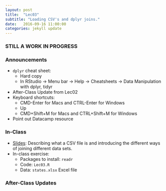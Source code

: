 ```yaml
---
layout: post
title:  "Lec03"
subtitle: "Loading CSV's and dplyr joins."
date:   2016-09-16 11:00:00
categories: jekyll update
---
```



### STILL A WORK IN PROGRESS


### Announcements

* `dplyr` cheat sheet:
    + Hard copy
    + In RStudio -> Menu bar -> Help -> Cheatsheets -> Data Manipulation with dplyr, tidyr
* After-Class Update from Lec02
* Keyboard shortcuts:
    + CMD-Enter for Macs and CTRL-Enter for Windows
    + Up
    + CMD+Shift+M for Macs and CTRL+Shift+M for Windows 
* Point out Datacamp resource
    


### In-Class

* <a href = "http://htmlpreview.github.io/?https://raw.githubusercontent.com/2016-09-Middlebury-Data-Science/Topics/master/Lec03%20Loading%20CSVs%20and%20dplyr%20joins/Lec03.html" target = "_blank">Slides</a>:
Describing what a CSV file is and introducing the different ways of joining different data sets.
* In-class exercise:
    + Packages to install: `readr`
    + Code: `Lec03.R`
    + Data: `states.xlsx` Excel file


### After-Class Updates

